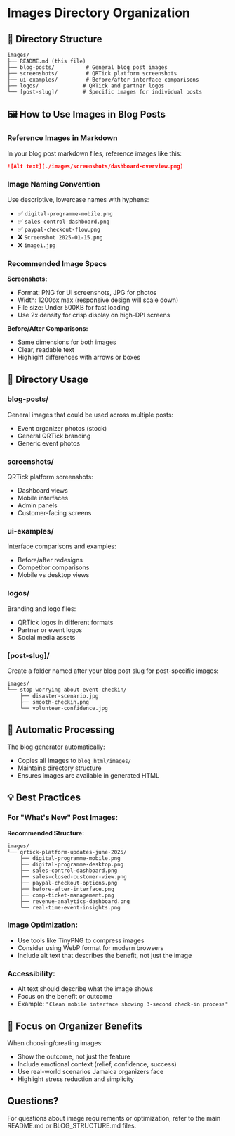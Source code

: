 # Images Directory Organization

## 📁 Directory Structure

```
images/
├── README.md (this file)
├── blog-posts/          # General blog post images
├── screenshots/         # QRTick platform screenshots
├── ui-examples/         # Before/after interface comparisons
├── logos/              # QRTick and partner logos
└── [post-slug]/        # Specific images for individual posts
```

## 🖼️ How to Use Images in Blog Posts

### **Reference Images in Markdown**

In your blog post markdown files, reference images like this:

```markdown
![Alt text](./images/screenshots/dashboard-overview.png)
```

### **Image Naming Convention**

Use descriptive, lowercase names with hyphens:
- ✅ `digital-programme-mobile.png`
- ✅ `sales-control-dashboard.png`
- ✅ `paypal-checkout-flow.png`
- ❌ `Screenshot 2025-01-15.png`
- ❌ `image1.jpg`

### **Recommended Image Specs**

**Screenshots:**
- Format: PNG for UI screenshots, JPG for photos
- Width: 1200px max (responsive design will scale down)
- File size: Under 500KB for fast loading
- Use 2x density for crisp display on high-DPI screens

**Before/After Comparisons:**
- Same dimensions for both images
- Clear, readable text
- Highlight differences with arrows or boxes

## 📂 Directory Usage

### **blog-posts/**
General images that could be used across multiple posts:
- Event organizer photos (stock)
- General QRTick branding
- Generic event photos

### **screenshots/**
QRTick platform screenshots:
- Dashboard views
- Mobile interfaces
- Admin panels
- Customer-facing screens

### **ui-examples/**
Interface comparisons and examples:
- Before/after redesigns
- Competitor comparisons
- Mobile vs desktop views

### **logos/**
Branding and logo files:
- QRTick logos in different formats
- Partner or event logos
- Social media assets

### **[post-slug]/**
Create a folder named after your blog post slug for post-specific images:
```
images/
└── stop-worrying-about-event-checkin/
    ├── disaster-scenario.jpg
    ├── smooth-checkin.png
    └── volunteer-confidence.jpg
```

## 🔄 Automatic Processing

The blog generator automatically:
- Copies all images to `blog_html/images/`
- Maintains directory structure
- Ensures images are available in generated HTML

## 💡 Best Practices

### **For "What's New" Post Images:**

**Recommended Structure:**
```
images/
└── qrtick-platform-updates-june-2025/
    ├── digital-programme-mobile.png
    ├── digital-programme-desktop.png
    ├── sales-control-dashboard.png
    ├── sales-closed-customer-view.png
    ├── paypal-checkout-options.png
    ├── before-after-interface.png
    ├── comp-ticket-management.png
    ├── revenue-analytics-dashboard.png
    └── real-time-event-insights.png
```

### **Image Optimization:**
- Use tools like TinyPNG to compress images
- Consider using WebP format for modern browsers
- Include alt text that describes the benefit, not just the image

### **Accessibility:**
- Alt text should describe what the image shows
- Focus on the benefit or outcome
- Example: `"Clean mobile interface showing 3-second check-in process"`

## 🎯 Focus on Organizer Benefits

When choosing/creating images:
- Show the outcome, not just the feature
- Include emotional context (relief, confidence, success)
- Use real-world scenarios Jamaica organizers face
- Highlight stress reduction and simplicity

## Questions?

For questions about image requirements or optimization, refer to the main README.md or BLOG_STRUCTURE.md files. 